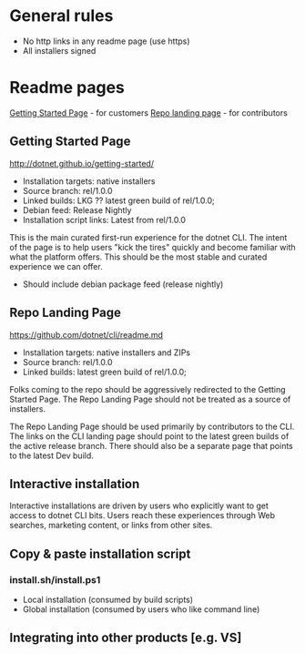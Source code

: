 # General rules
- No http links in any readme page (use https)
- All installers signed

# Readme pages
[Getting Started Page](https://dotnet.github.io/getting-started/) - for customers
[Repo landing page](https://github.com/dotnet/cli/blob/rel/1.0.0/README.md) - for contributors

## Getting Started Page
http://dotnet.github.io/getting-started/
* Installation targets: native installers
* Source branch: rel/1.0.0
* Linked builds: LKG ?? latest green build of rel/1.0.0;
* Debian feed: Release Nightly
* Installation script links: Latest from rel/1.0.0

This is the main curated first-run experience for the dotnet CLI. The intent of the page is to help users "kick the tires" quickly and become familiar with what the platform offers. This should be the most stable and curated experience we can offer.

- Should include debian package feed (release nightly)

## Repo Landing Page
https://github.com/dotnet/cli/readme.md
* Installation targets: native installers and ZIPs
* Source branch: rel/1.0.0
* Linked builds: latest green build of rel/1.0.0;

Folks coming to the repo should be aggressively redirected to the Getting Started Page. The Repo Landing Page should not be treated as a source of installers.

The Repo Landing Page should be used primarily by contributors to the CLI. The links on the CLI landing page should point to the latest green builds of the active release branch. There should also be a separate page that points to the latest Dev build.

## Interactive installation
Interactive installations are driven by users who explicitly want to get access to dotnet CLI bits. Users reach these experiences through Web searches, marketing content, or links from other sites.

## Copy & paste installation script
### install.sh/install.ps1
- Local installation (consumed by build scripts)
- Global installation (consumed by users who like command line)

## Integrating into other products [e.g. VS]

